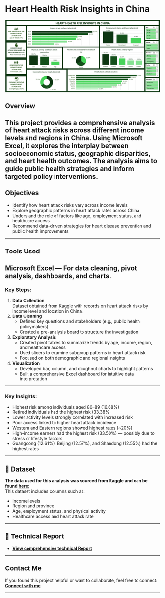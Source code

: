 # Heart Health Risk Insights in China
![Dashboard Preview](https://github.com/favy-codez/Heart-Health-Risk-Insights-in-China-Analytical-Insights-with-Microsoft-Excel/blob/main/Dashboard.png)

## Overview
This project provides a comprehensive analysis of heart attack risks across different income levels and regions in China. Using Microsoft Excel, it explores the interplay between socioeconomic status, geographic disparities, and heart health outcomes. The analysis aims to guide public health strategies and inform targeted policy interventions.
---

## Objectives
- Identify how heart attack risks vary across income levels
- Explore geographic patterns in heart attack rates across China
- Understand the role of factors like age, employment status, and healthcare access
- Recommend data-driven strategies for heart disease prevention and public health improvements
---

## Tools Used
**Microsoft Excel** — For data cleaning, pivot analysis, dashboards, and charts.
---

### Key Steps:
1. **Data Collection**  
   Dataset obtained from Kaggle with records on heart attack risks by income level and location in China.
2. **Data Cleaning**  
   - Defined key questions and stakeholders (e.g., public health policymakers)
   - Created a pre-analysis board to structure the investigation
3. **Exploratory Analysis**  
   - Created pivot tables to summarize trends by age, income, region, and healthcare access
   - Used slicers to examine subgroup patterns in heart attack risk
   - Focused on both demographic and regional insights
4. **Visualization**  
   - Developed bar, column, and doughnut charts to highlight patterns
   - Built a comprehensive Excel dashboard for intuitive data interpretation
--- 
### Key Insights:
- Highest risk among individuals aged 80–89 (16.68%)
- Retired individuals had the highest risk (33.38%)
- Lower activity levels strongly correlated with increased risk
- Poor access linked to higher heart attack incidence
- Western and Eastern regions showed highest rates (~20%)
- High-income earners had the highest risk (33.50%) — possibly due to stress or lifestyle factors
- Guangdong (12.61%), Beijing (12.57%), and Shandong (12.55%) had the highest rates
---

## 📂 Dataset
**The data used for this analysis was sourced from Kaggle and can be found [here:](https://www.kaggle.com/datasets/ankushpanday2/heart-attack-risk-dataset-of-china)**  
This dataset includes columns such as:
- Income levels
- Region and province
- Age, employment status, and physical activity
- Healthcare access and heart attack rate
---
## 📄 Technical Report
- **[View comprehensive technical Report ](https://medium.com/@ezeliorafavour/heart-health-risk-insights-in-china-analytical-insights-with-microsoft-excel-99f7effe60ec)**  
---

## Contact Me

If you found this project helpful or want to collaborate, feel free to connect:
[**Connect with me**](https://linktr.ee/ezelioragodsfavour)

---


